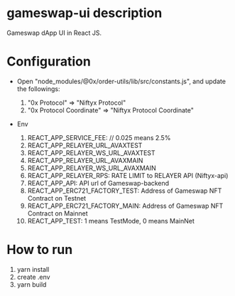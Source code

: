 # gameswap-ui description

Gameswap dApp UI in React JS.

# Configuration

- Open "node_modules/@0x/order-utils/lib/src/constants.js", and update the followings:

  1. "0x Protocol" => "Niftyx Protocol"
  2. "0x Protocol Coordinate" => "Niftyx Protocol Coordinate"

- Env
  1. REACT_APP_SERVICE_FEE: // 0.025 means 2.5%
  2. REACT_APP_RELAYER_URL_AVAXTEST
  3. REACT_APP_RELAYER_WS_URL_AVAXTEST
  4. REACT_APP_RELAYER_URL_AVAXMAIN
  5. REACT_APP_RELAYER_WS_URL_AVAXMAIN
  6. REACT_APP_RELAYER_RPS: RATE LIMIT to RELAYER API (Niftyx-api)
  7. REACT_APP_API: API url of Gameswap-backend
  8. REACT_APP_ERC721_FACTORY_TEST: Address of Gameswap NFT Contract on Testnet
  9. REACT_APP_ERC721_FACTORY_MAIN: Address of Gameswap NFT Contract on Mainnet
  10. REACT_APP_TEST: 1 means TestMode, 0 means MainNet

# How to run

1. yarn install
2. create .env
3. yarn build
